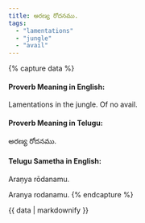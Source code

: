 ```yaml
---
title: అరణ్య రోదనము.
tags:
  - "lamentations"
  - "jungle"
  - "avail"
---
```


{% capture data %}
#### Proverb Meaning in English:
Lamentations in the jungle.
Of no avail.

#### Proverb Meaning in Telugu:
అరణ్య రోదనము.

#### Telugu Sametha in English:
Araṇya rōdanamu.

Aranya rodanamu.
{% endcapture %}

{{ data | markdownify }}

